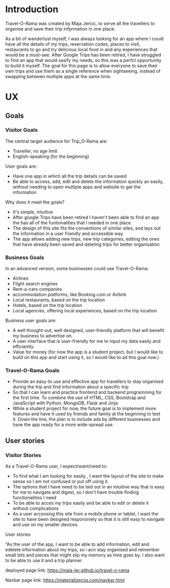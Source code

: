 # Introduction

Travel-O-Rama was created by Maja Jercic, to serve all the travellers to organise and save their trip infprmation in one place.

As a bit of wanderlust myself, I was always looking for an app where I could have all the details of my trips, reservation codes, places to visit, restaurants to go and try  delicious local food in and any experiences that would be a must-see. After Google Trips has been retired, I have struggled to find an app that would sasify my needs, so this was a perfct opportunity to build it myself. The goal for this page is to allow everyone to save their own trips and use them as a single reference when sightseeing, instead of swapping between multiple apps at the same time.

# UX
## Goals

### Visitor Goals
The central target audience for Trip_O-Rama are:
- Traveller, no age limit
- English-speaking (for the beginning)

User goals are:
- Have one app in which all the trip details can be saved
- Be able to access, add, edit and delete the information quickly an easily, without needing to open multiple apps and website to get the information

Why does it meet the goals?
- It's simple, intuitive
- After google Trips have been retired I haven't been able to find an app the has all of the funtionalities that I needed in one place
- The design of this site fits the conventions of similar sites, and lays out the information in a user friendly and accessible way
- The app allows adding new trips, new trip categories, editing the ones that have already been saved and deleting trips for better organisation

### Business Goals
In an advanced version, some businesses could use Travel-O-Rama:
- Airlines
- Flight search engines
- Rent-a-cars companies
- accommodation platforms, like Booking.com or Airbnb
- Local restaurants, based on the trip location
- Hotels, based on the trip location
- Local agencies, offering local experiences, based on the trip location

Business user goals are:
- A well thought-out, well designed, user-friendly platform that will benefit my business to advertise on.
- A user interface that is user-friendly for me to input my data easily and efficiently.
- Value for money (for now the app is a student project, but I would like to build on this app and start using it, so I would like to ad this goal now.)

### Travel-O-Rama Goals
- Provide an easy-to use and effective app for travellers to stay organised during the trip and find information about a specific trip
- So that I can learn and practice frontend and backend programming for the first time. To combine the use of HTML, CSS, Bootstrap and JavaScript with Python, MongoDB, Flask and Jinja
- While a student project for now, the future goal is to implement more features and have it used by friends and family at the beginning to test it. Down the line, the plan is to include ads  by different businesses and have the app ready for a more wide-spread use.

## User stories
### Visitor Stories
As a Travel-O-Rama user, I expect/want/need to:
- To find what I am looking for easily , I want the layout of the site to make sense so I am not confused or put off using it.
- The options that I have need to be laid out in an intuitive way that is easy for me to navigate and digest, so I don't have trouble finding functionalities I need
- To be able to acces my trips easily and be able to edit or delete it without complications
- As a user accessing this site from a mobile phone or tablet, I want the site to have been designed responsively so that it is still easy to navigate and use on my smaller devices.




User stories

“As the user of the app, I want to be able to add information, edit and edelete information about my trips, so i acn stay organised and remember small bits and pieces that might slip my memory as time goes by. I also want to be able to use it and a trip planner.

deployed page link: https://maja-jer.github.io/travel-o-rama

Navbar page link: https://materializecss.com/navbar.html